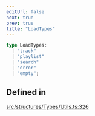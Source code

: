 ```yaml
---
editUrl: false
next: true
prev: true
title: "LoadTypes"
---
```


```ts
type LoadTypes: 
  | "track"
  | "playlist"
  | "search"
  | "error"
  | "empty";
```

## Defined in

[src/structures/Types/Utils.ts:326](https://github.com/appujet/lavalink-client/blob/4880e032861893b27e80b7c2d6c36639afbb3479/src/structures/Types/Utils.ts#L326)
